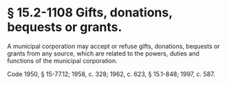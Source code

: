# § 15.2-1108 Gifts, donations, bequests or grants.

<p>A municipal corporation may accept or refuse gifts, donations, bequests or grants from any source, which are related to the powers, duties and functions of the municipal corporation.</p><p>Code 1950, § 15-77.12; 1958, c. 328; 1962, c. 623, § 15.1-848; 1997, c. 587.</p>